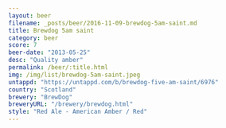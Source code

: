 ```yaml
---
layout: beer
filename: _posts/beer/2016-11-09-brewdog-5am-saint.md
title: Brewdog 5am saint
category: beer
score: 7
beer-date: "2013-05-25"
desc: "Quality amber"
permalink: /beer/:title.html
img: /img/list/brewdog-5am-saint.jpeg
untappd: "https://untappd.com/b/brewdog-five-am-saint/6976"
country: "Scotland"
brewery: "BrewDog"
breweryURL: "/brewery/brewdog.html"
style: "Red Ale - American Amber / Red"
---
```

